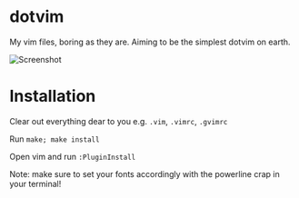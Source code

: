 # dotvim

My vim files, boring as they are. Aiming to be the simplest dotvim on earth.

![Screenshot](http://media-cache-ak0.pinimg.com/originals/49/22/c2/4922c213665d27d2bbc73504895abd7c.jpg)


# Installation

Clear out everything dear to you e.g. `.vim`, `.vimrc`, `.gvimrc`

Run `make; make install`

Open vim and run `:PluginInstall`

Note: make sure to set your fonts accordingly with the powerline crap in your terminal!
